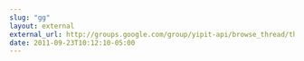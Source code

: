 ```yaml
---
slug: "gg"
layout: external
external_url: http://groups.google.com/group/yipit-api/browse_thread/thread/c91cbac89fdcbda5/dc1e8d2a8f3bba12?lnk=gst&q=sub_id#dc1e8d2a8f3bba12
date: 2011-09-23T10:12:10-05:00
---
```

